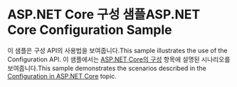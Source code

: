 # <a name="aspnet-core-configuration-sample"></a><span data-ttu-id="18d59-101">ASP.NET Core 구성 샘플</span><span class="sxs-lookup"><span data-stu-id="18d59-101">ASP.NET Core Configuration Sample</span></span>

<span data-ttu-id="18d59-102">이 샘플은 구성 API의 사용법을 보여줍니다.</span><span class="sxs-lookup"><span data-stu-id="18d59-102">This sample illustrates the use of the Configuration API.</span></span> <span data-ttu-id="18d59-103">이 샘플에서는 [ASP.NET Core의 구성](https://docs.microsoft.com/aspnet/core/fundamentals/configuration) 항목에 설명된 시나리오를 보여줍니다.</span><span class="sxs-lookup"><span data-stu-id="18d59-103">This sample demonstrates the scenarios described in the [Configuration in ASP.NET Core](https://docs.microsoft.com/aspnet/core/fundamentals/configuration) topic.</span></span>
